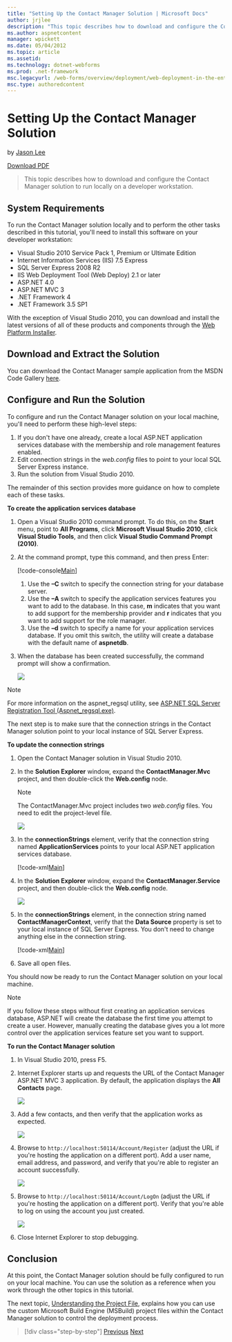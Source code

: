 ```yaml
---
title: "Setting Up the Contact Manager Solution | Microsoft Docs"
author: jrjlee
description: "This topic describes how to download and configure the Contact Manager solution to run locally on a developer workstation."
ms.author: aspnetcontent
manager: wpickett
ms.date: 05/04/2012
ms.topic: article
ms.assetid: 
ms.technology: dotnet-webforms
ms.prod: .net-framework
msc.legacyurl: /web-forms/overview/deployment/web-deployment-in-the-enterprise/setting-up-the-contact-manager-solution
msc.type: authoredcontent
---
```

Setting Up the Contact Manager Solution
====================
by [Jason Lee](https://github.com/jrjlee)

[Download PDF](https://msdnshared.blob.core.windows.net/media/MSDNBlogsFS/prod.evol.blogs.msdn.com/CommunityServer.Blogs.Components.WeblogFiles/00/00/00/63/56/8130.DeployingWebAppsInEnterpriseScenarios.pdf)

> This topic describes how to download and configure the Contact Manager solution to run locally on a developer workstation.


## System Requirements

To run the Contact Manager solution locally and to perform the other tasks described in this tutorial, you&#x27;ll need to install this software on your developer workstation:

- Visual Studio 2010 Service Pack 1, Premium or Ultimate Edition
- Internet Information Services (IIS) 7.5 Express
- SQL Server Express 2008 R2
- IIS Web Deployment Tool (Web Deploy) 2.1 or later
- ASP.NET 4.0
- ASP.NET MVC 3
- .NET Framework 4
- .NET Framework 3.5 SP1

With the exception of Visual Studio 2010, you can download and install the latest versions of all of these products and components through the [Web Platform Installer](https://go.microsoft.com/?linkid=9805118).

## Download and Extract the Solution

You can download the Contact Manager sample application from the MSDN Code Gallery [here](https://code.msdn.microsoft.com/Deploying-Web-Applications-9d9093c0).

## Configure and Run the Solution

To configure and run the Contact Manager solution on your local machine, you&#x27;ll need to perform these high-level steps:

1. If you don&#x27;t have one already, create a local ASP.NET application services database with the membership and role management features enabled.
2. Edit connection strings in the *web.config* files to point to your local SQL Server Express instance.
3. Run the solution from Visual Studio 2010.

The remainder of this section provides more guidance on how to complete each of these tasks.

**To create the application services database**

1. Open a Visual Studio 2010 command prompt. To do this, on the **Start** menu, point to **All Programs**, click **Microsoft Visual Studio 2010**, click **Visual Studio Tools**, and then click **Visual Studio Command Prompt (2010)**.
2. At the command prompt, type this command, and then press Enter:

    [!code-console[Main](setting-up-the-contact-manager-solution/samples/sample1.cmd)]

    1. Use the **–C** switch to specify the connection string for your database server.
    2. Use the **–A** switch to specify the application services features you want to add to the database. In this case, **m** indicates that you want to add support for the membership provider and **r** indicates that you want to add support for the role manager.
    3. Use the **–d** switch to specify a name for your application services database. If you omit this switch, the utility will create a database with the default name of **aspnetdb**.
3. When the database has been created successfully, the command prompt will show a confirmation.

    ![](setting-up-the-contact-manager-solution/_static/image1.png)

> [!NOTE]
> For more information on the aspnet\_regsql utility, see [ASP.NET SQL Server Registration Tool (Aspnet\_regsql.exe)](https://msdn.microsoft.com/en-us/library/ms229862(v=vs.100).aspx).


The next step is to make sure that the connection strings in the Contact Manager solution point to your local instance of SQL Server Express.

**To update the connection strings**

1. Open the Contact Manager solution in Visual Studio 2010.
2. In the **Solution Explorer** window, expand the **ContactManager.Mvc** project, and then double-click the **Web.config** node.

    > [!NOTE]
    > The ContactManager.Mvc project includes two *web.config* files. You need to edit the project-level file.

    ![](setting-up-the-contact-manager-solution/_static/image2.png)
3. In the **connectionStrings** element, verify that the connection string named **ApplicationServices** points to your local ASP.NET application services database.

    [!code-xml[Main](setting-up-the-contact-manager-solution/samples/sample2.xml)]
4. In the **Solution Explorer** window, expand the **ContactManager.Service** project, and then double-click the **Web.config** node.

    ![](setting-up-the-contact-manager-solution/_static/image3.png)
5. In the **connectionStrings** element, in the connection string named **ContactManagerContext**, verify that the **Data Source** property is set to your local instance of SQL Server Express. You don&#x27;t need to change anything else in the connection string.

    [!code-xml[Main](setting-up-the-contact-manager-solution/samples/sample3.xml)]
6. Save all open files.

You should now be ready to run the Contact Manager solution on your local machine.

> [!NOTE]
> If you follow these steps without first creating an application services database, ASP.NET will create the database the first time you attempt to create a user. However, manually creating the database gives you a lot more control over the application services feature set you want to support.


**To run the Contact Manager solution**

1. In Visual Studio 2010, press F5.
2. Internet Explorer starts up and requests the URL of the Contact Manager ASP.NET MVC 3 application. By default, the application displays the **All Contacts** page.

    ![](setting-up-the-contact-manager-solution/_static/image4.png)
3. Add a few contacts, and then verify that the application works as expected.

    ![](setting-up-the-contact-manager-solution/_static/image5.png)
4. Browse to `http://localhost:50114/Account/Register` (adjust the URL if you&#x27;re hosting the application on a different port). Add a user name, email address, and password, and verify that you're able to register an account successfully.

    ![](setting-up-the-contact-manager-solution/_static/image6.png)
5. Browse to `http://localhost:50114/Account/LogOn` (adjust the URL if you&#x27;re hosting the application on a different port). Verify that you&#x27;re able to log on using the account you just created.

    ![](setting-up-the-contact-manager-solution/_static/image7.png)
6. Close Internet Explorer to stop debugging.

## Conclusion

At this point, the Contact Manager solution should be fully configured to run on your local machine. You can use the solution as a reference when you work through the other topics in this tutorial.

The next topic, [Understanding the Project File](understanding-the-project-file.md), explains how you can use the custom Microsoft Build Engine (MSBuild) project files within the Contact Manager solution to control the deployment process.

>[!div class="step-by-step"]
[Previous](the-contact-manager-solution.md)
[Next](understanding-the-project-file.md)